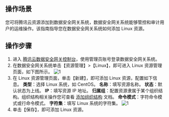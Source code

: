 ## 操作场景
您可将腾讯云资源添加到数据安全网关系统，数据安全网关系统能够管控和审计用户的运维操作。该指南指导您在数据安全网关系统如何添加 Linux 资源。


## 操作步骤
1. 进入 [腾讯云数据安全网关控制台](https://console.cloud.tencent.com/dasb)，使用管理员账号登录数据安全网关系统。
2. 在数据安全网关系统单击【资源管理】>【Linux】，即可进入 Linux 资源管理页面，如下图所示。
![1](https://main.qcloudimg.com/raw/8fe952574d784dcffe9a1de4b550cac5.png)
3. 在 Linux 资源管理页面，单击【新建】，即可添加 Linux 资源，配置如下信息。
**类型**：选择 Linux 系统，如 CentOS。
**名称**：填写资源名称。
**状态**：默认状态为上线。
**IP**：填写资源 IP 地址。
**归属组**：配置资源隶属于某个组织结构。组织结构相关操作您可查看 [添加组织结构](https://cloud.tencent.com/document/product/1025/32049) 文档。
**命令模式**：字符命令模式或行命令模式。
**字符集**：填写 Linux 系统的字符集。
![1](https://main.qcloudimg.com/raw/ed72901ddf22dff7f5b1ff1a1cf256e7.png)
4. 单击【保存】，即可添加 Linux 资源。
